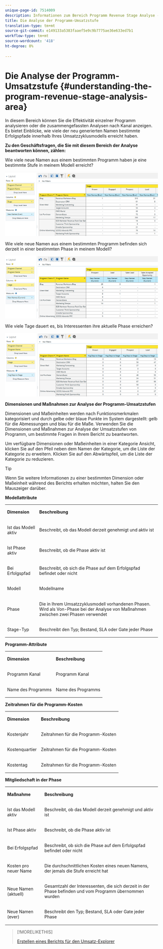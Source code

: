 ```yaml
---
unique-page-id: 7514009
description: Informationen zum Bereich Programm Revenue Stage Analyse - Marketing Docs - Produktdokumentation
title: Die Analyse der Programm-Umsatzstufe
translation-type: tm+mt
source-git-commit: e149133a5383faaef5e9c9b7775ae36e633ed7b1
workflow-type: tm+mt
source-wordcount: '418'
ht-degree: 0%

---
```



# Die Analyse der Programm-Umsatzstufe {#understanding-the-program-revenue-stage-analysis-area}

In diesem Bereich können Sie die Effektivität einzelner Programm analysieren oder die zusammengefassten Analysen nach Kanal anzeigen. Es bietet Einblicke, wie viele der neu generierten Namen bestimmte Erfolgspfade innerhalb Ihres Umsatzzyklusmodells erreicht haben.

**Zu den Geschäftsfragen, die Sie mit diesem Bereich der Analyse beantworten können, zählen:**

Wie viele neue Namen aus einem bestimmten Programm haben je eine bestimmte Stufe in meinem Modell erreicht?

![](assets/one-3.png)

Wie viele neue Namen aus einem bestimmten Programm befinden sich derzeit in einer bestimmten Phase in meinem Modell?

![](assets/two-3.png)

Wie viele Tage dauert es, bis Interessenten ihre aktuelle Phase erreichen?

![](assets/three-3.png)

**Dimensionen und Maßnahmen zur Analyse der Programm-Umsatzstufen**

Dimensionen und Maßeinheiten werden nach Funktionsmerkmalen kategorisiert und durch gelbe oder blaue Punkte im System dargestellt: gelb für die Abmessungen und blau für die Maße. Verwenden Sie die Dimensionen und Maßnahmen zur Analyse der Umsatzstufen von Programm, um bestimmte Fragen in Ihrem Bericht zu beantworten.

Um verfügbare Dimensionen oder Maßeinheiten in einer Kategorie Ansicht, klicken Sie auf den Pfeil neben dem Namen der Kategorie, um die Liste der Kategorie zu erweitern. Klicken Sie auf den Abwärtspfeil, um die Liste der Kategorie zu reduzieren.

>[!TIP]
>
>Wenn Sie weitere Informationen zu einer bestimmten Dimension oder Maßeinheit während des Berichts erhalten möchten, halten Sie den Mauszeiger darüber.

**Modellattribute**

<table> 
 <tbody> 
  <tr> 
   <td colspan="1" rowspan="1"><strong>Dimension</strong></td> 
   <td colspan="1" rowspan="1"><p><strong>Beschreibung</strong></p></td> 
  </tr> 
  <tr> 
   <td colspan="1" rowspan="1"><p>Ist das Modell aktiv</p></td> 
   <td colspan="1" rowspan="1"><p>Beschreibt, ob das Modell derzeit genehmigt und aktiv ist</p></td> 
  </tr> 
  <tr> 
   <td colspan="1" rowspan="1"><p>Ist Phase aktiv</p></td> 
   <td colspan="1" rowspan="1"><p>Beschreibt, ob die Phase aktiv ist</p></td> 
  </tr> 
  <tr> 
   <td colspan="1" rowspan="1"><p>Bei Erfolgspfad</p></td> 
   <td colspan="1" rowspan="1"><p>Beschreibt, ob sich die Phase auf dem Erfolgspfad befindet oder nicht</p></td> 
  </tr> 
  <tr> 
   <td colspan="1" rowspan="1"><p>Modell</p></td> 
   <td colspan="1" rowspan="1"><p>Modellname</p></td> 
  </tr> 
  <tr> 
   <td colspan="1" rowspan="1"><p>Phase</p></td> 
   <td colspan="1" rowspan="1"><p>Die in Ihrem Umsatzzyklusmodell vorhandenen Phasen. Wird als Von-Phase bei der Analyse von Maßnahmen zwischen zwei Phasen verwendet</p></td> 
  </tr> 
  <tr> 
   <td colspan="1" rowspan="1"><p>Stage-Typ</p></td> 
   <td colspan="1" rowspan="1"><p>Beschreibt den Typ; Bestand, SLA oder Gate jeder Phase</p></td> 
  </tr> 
 </tbody> 
</table>

**Programm-Attribute**

<table> 
 <tbody> 
  <tr> 
   <td colspan="1" rowspan="1"><p><strong>Dimension</strong></p></td> 
   <td colspan="1" rowspan="1"><p><strong>Beschreibung</strong></p></td> 
  </tr> 
  <tr> 
   <td colspan="1" rowspan="1"><p>Programm Kanal</p></td> 
   <td colspan="1" rowspan="1"><p>Programm Kanal</p></td> 
  </tr> 
  <tr> 
   <td colspan="1" rowspan="1"><p>Name des Programms</p></td> 
   <td colspan="1" rowspan="1"><p>Name des Programms</p></td> 
  </tr> 
 </tbody> 
</table>

**Zeitrahmen für die Programm-Kosten**

<table> 
 <tbody> 
  <tr> 
   <td colspan="1" rowspan="1"><p><strong>Dimension</strong></p></td> 
   <td colspan="1" rowspan="1"><p><strong>Beschreibung</strong></p></td> 
  </tr> 
  <tr> 
   <td colspan="1" rowspan="1"><p>Kostenjahr</p></td> 
   <td colspan="1" rowspan="1"><p>Zeitrahmen für die Programm-Kosten</p></td> 
  </tr> 
  <tr> 
   <td colspan="1" rowspan="1"><p>Kostenquartier</p></td> 
   <td colspan="1" rowspan="1"><p>Zeitrahmen für die Programm-Kosten</p></td> 
  </tr> 
  <tr> 
   <td colspan="1" rowspan="1"><p>Kostentag</p></td> 
   <td colspan="1" rowspan="1"><p>Zeitrahmen für die Programm-Kosten</p></td> 
  </tr> 
 </tbody> 
</table>

**Mitgliedschaft in der Phase**

<table> 
 <tbody> 
  <tr> 
   <td colspan="1" rowspan="1"><p><strong>Maßnahme</strong></p></td> 
   <td colspan="1" rowspan="1"><p><strong>Beschreibung</strong></p></td> 
  </tr> 
  <tr> 
   <td colspan="1" rowspan="1"><p>Ist das Modell aktiv</p></td> 
   <td colspan="1" rowspan="1"><p>Beschreibt, ob das Modell derzeit genehmigt und aktiv ist</p></td> 
  </tr> 
  <tr> 
   <td colspan="1" rowspan="1"><p>Ist Phase aktiv</p></td> 
   <td colspan="1" rowspan="1"><p>Beschreibt, ob die Phase aktiv ist</p></td> 
  </tr> 
  <tr> 
   <td colspan="1" rowspan="1"><p>Bei Erfolgspfad</p></td> 
   <td colspan="1" rowspan="1"><p>Beschreibt, ob sich die Phase auf dem Erfolgspfad befindet oder nicht</p></td> 
  </tr> 
  <tr> 
   <td colspan="1" rowspan="1"><p>Kosten pro neuer Name</p></td> 
   <td colspan="1" rowspan="1"><p>Die durchschnittlichen Kosten eines neuen Namens, der jemals die Stufe erreicht hat</p></td> 
  </tr> 
  <tr> 
   <td colspan="1" rowspan="1"><p>Neue Namen (aktuell)</p></td> 
   <td colspan="1" rowspan="1"><p>Gesamtzahl der Interessenten, die sich derzeit in der Phase befinden und vom Programm übernommen wurden</p></td> 
  </tr> 
  <tr> 
   <td colspan="1" rowspan="1"><p>Neue Namen (ever)</p></td> 
   <td colspan="1" rowspan="1"><p>Beschreibt den Typ; Bestand, SLA oder Gate jeder Phase</p></td> 
  </tr> 
 </tbody> 
</table>

>[!MORELIKETHIS]
>
>[Erstellen eines Berichts für den Umsatz-Explorer](../../../../product-docs/reporting/revenue-cycle-analytics/revenue-explorer/create-a-revenue-explorer-report.md)
